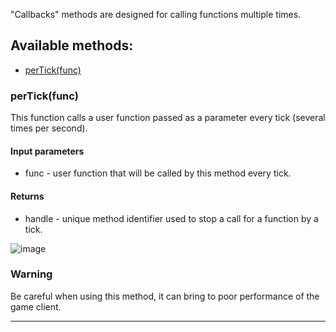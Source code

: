 "Callbacks" methods are designed for calling functions multiple times.

## Available methods:

- [perTick(func)](#perTickfunc)

### perTick(func)
This function calls a user function passed as a parameter every tick (several times per second).

#### Input parameters
* func - user function that will be called by this method every tick.

#### Returns
* handle - unique method identifier used to stop a call for a function by a tick.

![image](https://github.com/wgmods/Mods-API-Documentation/assets/167185926/f827ad4d-5aa2-4af1-ac7e-78d4f363644f)

### Warning
Be careful when using this method, it can bring to poor performance of the game client.

---
